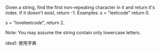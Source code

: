 Given a string, find the first non-repeating character in it and return it's index. If it doesn't exist, return -1. 
Examples: 
s = "leetcode"
return 0.

s = "loveleetcode",
return 2.

Note: You may assume the string contain only lowercase letters. 

idea1: 使用字典